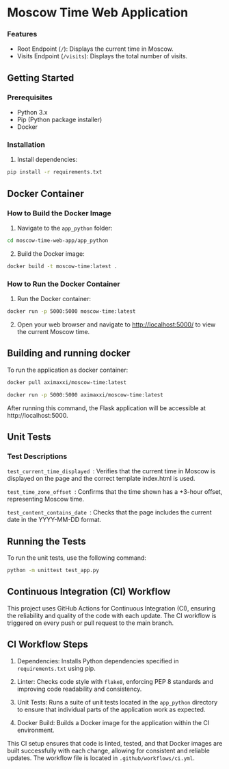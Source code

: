 # Moscow Time Web Application
### Features

- Root Endpoint (`/`): Displays the current time in Moscow.
- Visits Endpoint (`/visits`): Displays the total number of visits.

## Getting Started

### Prerequisites

- Python 3.x
- Pip (Python package installer)
- Docker

### Installation


1. Install dependencies:

```bash  
pip install -r requirements.txt
```

## Docker Container

### How to Build the Docker Image

1. Navigate to the `app_python` folder:

```bash 
cd moscow-time-web-app/app_python
```

2. Build the Docker image:

```bash 
docker build -t moscow-time:latest .
```
    
### How to Run the Docker Container

1.  Run the Docker container:
    
```bash 
docker run -p 5000:5000 moscow-time:latest
```
    
2.  Open your web browser and navigate to [http://localhost:5000/](http://localhost:5000/) to view the current Moscow time.

## Building and running docker

To run the application as docker container:

```bash
docker pull aximaxxi/moscow-time:latest
```

```bash
docker run -p 5000:5000 aximaxxi/moscow-time:latest
```

After running this command, the Flask application will be accessible at http://localhost:5000.

## Unit Tests
### Test Descriptions
 `test_current_time_displayed `: Verifies that the current time in Moscow is displayed on the page and the correct template index.html is used.

 `test_time_zone_offset `: Confirms that the time shown has a +3-hour offset, representing Moscow time.

 `test_content_contains_date `: Checks that the page includes the current date in the YYYY-MM-DD format.
 
## Running the Tests
 
To run the unit tests, use the following command:

```bash
python -m unittest test_app.py
```
## Continuous Integration (CI) Workflow
This project uses GitHub Actions for Continuous Integration (CI), ensuring the reliability and quality of the code with each update. The CI workflow is triggered on every push or pull request to the main branch.

## CI Workflow Steps
1. Dependencies: Installs Python dependencies specified in `requirements.txt` using pip.
   
2. Linter: Checks code style with `flake8`, enforcing PEP 8 standards and improving code readability and consistency.
   
3. Unit Tests: Runs a suite of unit tests located in the `app_python` directory to ensure that individual parts of the application work as expected.
   
4. Docker Build: Builds a Docker image for the application within the CI environment.

This CI setup ensures that code is linted, tested, and that Docker images are built successfully with each change, allowing for consistent and reliable updates. The workflow file is located in `.github/workflows/ci.yml`.